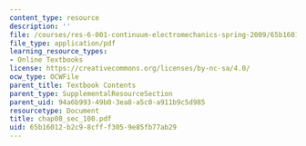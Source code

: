 ```yaml
---
content_type: resource
description: ''
file: /courses/res-6-001-continuum-electromechanics-spring-2009/65b16012b2c98cfff3059e85fb77ab29_chap08_sec_100.pdf
file_type: application/pdf
learning_resource_types:
- Online Textbooks
license: https://creativecommons.org/licenses/by-nc-sa/4.0/
ocw_type: OCWFile
parent_title: Textbook Contents
parent_type: SupplementalResourceSection
parent_uid: 94a6b993-49b0-3ea8-a5c0-a911b9c5d985
resourcetype: Document
title: chap08_sec_100.pdf
uid: 65b16012-b2c9-8cff-f305-9e85fb77ab29
---
```

